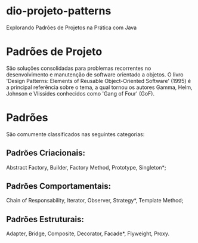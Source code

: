 # dio-projeto-patterns

Explorando Padrões de Projetos na Prática com Java

# Padrões de Projeto #
São soluções consolidadas para problemas recorrentes no desenvolvimento e manutenção de software orientado a objetos.
O livro 'Design Patterns: Elements of Reusable Object-Oriented Software' (1995) é a principal referência sobre o tema,
a qual tornou os autores Gamma, Helm, Johnson e Vlissides conhecidos como 'Gang of Four' (GoF).

# Padrões #
São comumente classificados nas seguintes categorias:
## Padrões Criacionais:
Abstract Factory, Builder, Factory Method, Prototype, Singleton*;
## Padrões Comportamentais:
Chain of Responsability, Iterator, Observer, Strategy*, Template Method;
## Padrões Estruturais:
Adapter, Bridge, Composite, Decorator, Facade*, Flyweight, Proxy.
